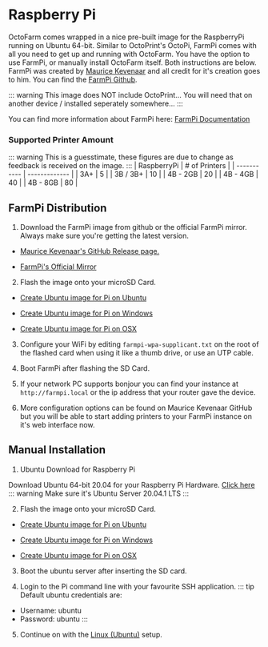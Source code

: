 # Raspberry Pi
OctoFarm comes wrapped in a nice pre-built image for the RaspberryPi running on Ubuntu 64-bit. Similar to OctoPrint's OctoPi, FarmPi comes with all you need to get up and running with OctoFarm. You have the option to use FarmPi, or manually install OctoFarm itself. Both instructions are below.
FarmPi was created by [Maurice Kevenaar](https://github.com/mkevenaar) and all credit for it's creation goes to him. You can find the [FarmPi Github](https://github.com/mkevenaar/FarmPi). 

::: warning 
This image does NOT include OctoPrint... You will need that on another device / installed seperately somewhere... 
:::

You can find more information about FarmPi here: [FarmPi Documentation](https://farmpi.kevenaar.name/)

### Supported Printer Amount
::: warning
This is a guesstimate, these figures are due to change as feedback is received on the image.
:::
| RaspberryPi | # of Printers |
| ----------- | ------------- |
| 3A+         | 5             |
| 3B / 3B+    | 10            |
| 4B - 2GB    | 20            |
| 4B - 4GB    | 40            |
| 4B - 8GB    | 80            |


## FarmPi Distribution

1. Download the FarmPi image from github or the official FarmPi mirror. Always make sure you're getting the latest version.

 - [Maurice Kevenaar's GitHub Release page.](https://github.com/mkevenaar/FarmPi/releases/latest)

 - [FarmPi's Official Mirror](https://farmpi.octofarm.net/)

2. Flash the image onto your microSD Card.

 - [Create Ubuntu image for Pi on Ubuntu](https://ubuntu.com/tutorials/create-an-ubuntu-image-for-a-raspberry-pi-on-ubuntu)

 - [Create Ubuntu image for Pi on Windows](https://ubuntu.com/tutorials/create-an-ubuntu-image-for-a-raspberry-pi-on-windows)

 - [Create Ubuntu image for Pi on OSX](https://ubuntu.com/tutorials/create-an-ubuntu-image-for-a-raspberry-pi-on-macos)

3. Configure your WiFi by editing `farmpi-wpa-supplicant.txt` on the root of the flashed card when using it like a thumb drive, or use an UTP cable.
   
4. Boot FarmPi after flashing the SD Card.

5. If your network PC supports bonjour you can find your instance at `http://farmpi.local` or the ip address that your router gave the device.
 
6. More configuration options can be found on Maurice Kevenaar GitHub but you will be able to start adding printers to your FarmPi instance on it's web interface now.

## Manual Installation
1. Ubuntu Download for Raspberry Pi

Download Ubuntu 64-bit 20.04 for your Raspberry Pi Hardware.
[Click here](https://ubuntu.com/download/raspberry-pi)
::: warning
Make sure it's Ubuntu Server 20.04.1 LTS
:::

2. Flash the image onto your microSD Card.

 - [Create Ubuntu image for Pi on Ubuntu](https://ubuntu.com/tutorials/create-an-ubuntu-image-for-a-raspberry-pi-on-ubuntu)

 - [Create Ubuntu image for Pi on Windows](https://ubuntu.com/tutorials/create-an-ubuntu-image-for-a-raspberry-pi-on-windows)

 - [Create Ubuntu image for Pi on OSX](https://ubuntu.com/tutorials/create-an-ubuntu-image-for-a-raspberry-pi-on-macos)

3. Boot the ubuntu server after inserting the SD card.

4. Login to the Pi command line with your favourite SSH application.
::: tip
Default ubuntu credentials are: 
 - Username: ubuntu
 - Password: ubuntu
:::

5. Continue on with the [Linux (Ubuntu)](/src/installation/install-linux-ubuntu.md) setup.

